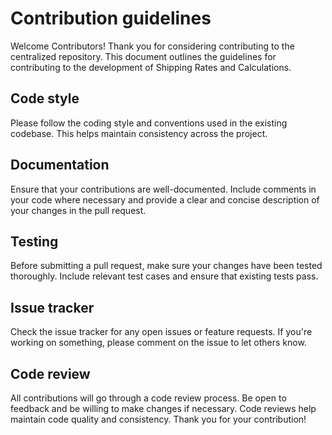 # Contribution guidelines
Welcome Contributors!
Thank you for considering contributing to the centralized repository. This document outlines the guidelines for contributing to the development of Shipping Rates and Calculations.

## Code style
Please follow the coding style and conventions used in the existing codebase. This helps maintain consistency across the project.

## Documentation
Ensure that your contributions are well-documented. Include comments in your code where necessary and provide a clear and concise description of your changes in the pull request.

## Testing
Before submitting a pull request, make sure your changes have been tested thoroughly. Include relevant test cases and ensure that existing tests pass.

## Issue tracker
Check the issue tracker for any open issues or feature requests. If you're working on something, please comment on the issue to let others know.

## Code review
All contributions will go through a code review process. Be open to feedback and be willing to make changes if necessary. Code reviews help maintain code quality and consistency.
Thank you for your contribution!
